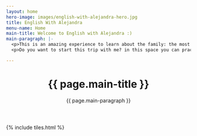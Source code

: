 ```yaml
---
layout: home
hero-image: images/english-with-alejandra-hero.jpg
title: English With Alejandra
menu-name: Home
main-title: Welcome to English with Alejandra :)
main-paragraph: |-
  <p>This is an amazing experience to learn about the family: the most important members of society.</p>
  <p>Do you want to start this trip with me? in this space you can practice different things and learn so much. Here you will find tasks to practice at home, I promise this space will be very funny!</p>

---
```

<header>
<h1>{{ page.main-title }}</h1>
<p>{{ page.main-paragraph }}</p>
</header>

{% include tiles.html %}